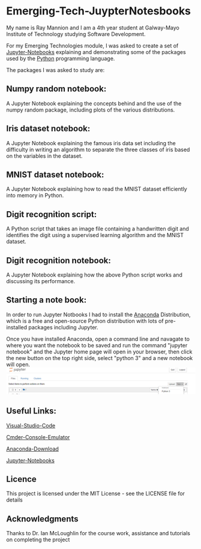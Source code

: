 # Emerging-Tech-JuypterNotesbooks

My name is Ray Mannion and I am a 4th year student at Galway-Mayo Institute of Technology studying Software Development.

For my Emerging Technologies module, I was asked to create a set of [Jupyter-Notebooks](http://jupyter.org) 
explaining and demonstrating some of the packages used by the [Python](https://www.python.org/) programming language.

The packages I was asked to study are:
## Numpy random notebook: 
A Jupyter Notebook explaining the concepts
behind and the use of the numpy random package, including plots
of the various distributions. 

## Iris dataset notebook:
 A Jupyter Notebook explaining the famous
iris data set including the difficulty in writing an algorithm to separate
the three classes of iris based on the variables in the dataset.

## MNIST dataset notebook: 
A Jupyter Notebook explaining how to
read the MNIST dataset efficiently into memory in Python.

## Digit recognition script: 
A Python script that takes an image file
containing a handwritten digit and identifies the digit using a supervised
learning algorithm and the MNIST dataset.

## Digit recognition notebook: 
A Jupyter Notebook explaining how the
above Python script works and discussing its performance.

## Starting a note book: 
In order to run Jupyter Notbooks I had to install the [Anaconda](https://www.anaconda.com/what-is-anaconda/)
Distribution, which is a free and open-source Python distribution with lots of pre-installed packages including Jupyter.

Once you have installed Anaconda, open a command line and navagate to where you want the notebook to be saved and run the command "jupyter notebook" and the Jupyter home page will open in your browser, then click the new button on the top right side, select "python 3" and a new notebook will open.
![alt text](/images/jupyter.PNG)

## Useful Links:

[Visual-Studio-Code](https://code.visualstudio.com/)

[Cmder-Console-Emulator](http://cmder.net/)

[Anaconda-Download](https://www.anaconda.com/download/)

[Jupyter-Notebooks](https://jupyter.readthedocs.io/en/latest/)

## Licence
This project is licensed under the MIT License - see the LICENSE file for details

## Acknowledgments
Thanks to Dr. Ian McLoughlin for the course work, assistance and tutorials on completing the project